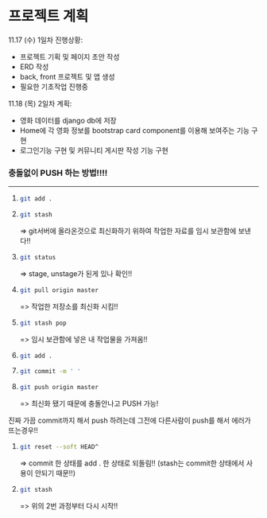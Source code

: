 # 프로젝트 계획

11.17 (수) 1일차 진행상황:

- 프로젝트 기획 및 페이지 초안 작성
- ERD 작성
- back, front 프로젝트 및 앱 생성
- 필요한 기초작업 진행중



11.18 (목) 2일차 계획:

- 영화 데이터를 django db에 저장
- Home에 각 영화 정보를 bootstrap card component를 이용해 보여주는 기능 구현
- 로그인기능 구현 및 커뮤니티 게시판 작성 기능 구현







### 충돌없이 PUSH 하는 방법!!!!

------------------------------------------

1. ```bash
   git add .
   ```

2. ```bash
   git stash
   ```

   => git서버에 올라온것으로 최신화하기 위하여 작업한 자료를 임시 보관함에 보낸다!!

3. ```bash
   git status
   ```

   => stage, unstage가 된게 있나 확인!!

4. ```bash
   git pull origin master
   ```

   => 작업한 저장소를 최신화 시킴!!

5. ```bash
   git stash pop
   ```

    => 임시 보관함에 넣은 내 작업물을 가져옴!!

6. ```bash
   git add .
   ```

7. ```bash
   git commit -m ' '
   ```

8. ```bash
   git push origin master
   ```

   => 최신화 됐기 때문에 충돌안나고 PUSH 가능!

   

진짜 가끔 commit까지 해서 push 하려는데 그전에 다른사람이 push를 해서 에러가 뜨는경우!!

1. ```bash
   git reset --soft HEAD^
   ```

   => commit 한 상태를 add . 한 상태로 되돌림!! (stash는 commit한 상태에서 사용이 안되기 때문!!)

2. ```bash
   git stash
   ```

   => 위의 2번 과정부터 다시 시작!!